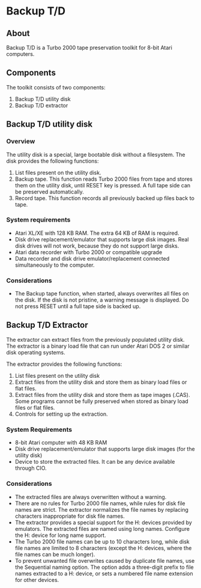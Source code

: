 # Backup T/D

## About

Backup T/D is a Turbo 2000 tape preservation toolkit for 8-bit Atari computers.

## Components
The toolkit consists of two components:

1. Backup T/D utility disk
2. Backup T/D extractor 

## Backup T/D utility disk

### Overview

The utility disk is a special, large bootable disk without a filesystem.
The disk provides the following functions:

1. List files present on the utility disk.
2. Backup tape. This function reads Turbo 2000 files from tape and stores them on the utility disk, until
   RESET key is pressed. A full tape side can be preserved automatically.
3. Record tape. This function records all previously backed up files back to tape.

### System requirements

* Atari XL/XE with 128 KB RAM. The extra 64 KB of RAM is required.
* Disk drive replacement/emulator that supports large disk images. Real disk drives will not work, because
  they do not support large disks.
* Atari data recorder with Turbo 2000 or compatible upgrade
* Data recorder and disk drive emulator/replacement connected simultaneously to the computer.

### Considerations

* The Backup tape function, when started, always overwrites all files on the disk. If the disk is not pristine,
  a warning message is displayed. Do not press RESET until a full tape side is backed up.

## Backup T/D Extractor

The extractor can extract files from the previously populated utility disk. The extractor is a binary load file
that can run under Atari DOS 2 or similar disk operating systems.

The extractor provides the following functions:
1. List files present on the utility disk
2. Extract files from the utility disk and store them as binary load files or flat files.
3. Extract files from the utility disk and store them as tape images (.CAS). Some programs cannot be fully preserved when stored as binary load files or flat files.
4. Controls for setting up the extraction.

### System Requirements

* 8-bit Atari computer with 48 KB RAM
* Disk drive replacement/emulator that supports large disk images (for the utility disk)
* Device to store the extracted files. It can be any device available through CIO.

### Considerations

* The extracted files are always overwritten without a warning.
* There are no rules for Turbo 2000 file names, while rules for disk file names are strict. The extractor normalizes the file names by replacing characters inappropriate for disk file names.
* The extractor provides a special support for the H: devices provided by emulators. The extracted files are named using long names. Configure the H: device for long name support.
* The Turbo 2000 file names can be up to 10 characters long, while disk file names are limited to 8 characters (except the H: devices, where the file names can be much longer).
* To prevent unwanted file overwrites caused by duplicate file names, use the Sequential naming option. The option adds a three-digit prefix to file names extracted to a H: device, or sets a numbered file name extension for other devices.




